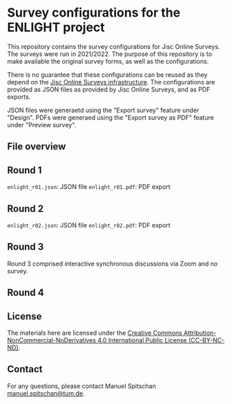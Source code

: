 # Survey configurations for the ENLIGHT project

This repository contains the survey configurations for Jisc Online 
Surveys. The surveys were run in 2021/2022. The purpose of this repository 
is to make available the original survey forms, as well as the 
configurations.

There is no guarantee that these configurations can be reused as they 
depend on the [Jisc Online Surveys 
infrastructure](https://www.onlinesurveys.ac.uk/). The configurations are 
provided as JSON files as provided by Jisc Online Surveys, and as PDF 
exports.

JSON files were generaetd using the "Export survey" feature under 
"Design". PDFs were generaed using the "Export survey as PDF" feature 
under "Preview survey".


## File overview

## Round 1

`enlight_r01.json`: JSON file
`enlight_r01.pdf`: PDF export

## Round 2

`enlight_r02.json`: JSON file
`enlight_r02.pdf`: PDF export

## Round 3

Round 3 comprised interactive synchronous discussions via Zoom and no 
survey.

## Round 4

## License

The materials here are licensed under the [Creative Commons 
Attribution-NonCommercial-NoDerivatives 4.0 International Public License 
(CC-BY-NC-ND)](https://creativecommons.org/licenses/by-nc-nd/4.0/legalcode).


## Contact

For any questions, please contact Manuel Spitschan 
[manuel.spitschan@tum.de](mailto:manuel.spitschan@tum.de).
